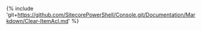 {% include 'git+https://github.com/SitecorePowerShell/Console.git/Documentation/Markdown/Clear-ItemAcl.md' %}
